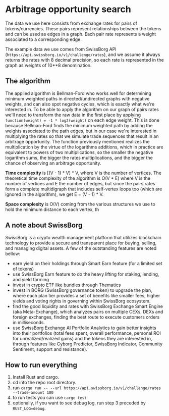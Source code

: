 # Arbitrage opportunity search

The data we use here consists from exchange rates for pairs of tokens/currencies. These pairs represent relationships between
the tokens and can be used as edges in a graph. Each pair rate represents a weight associated to a corresponding edge.

The example data we use comes from SwissBorg API (`https://api.swissborg.io/v1/challenge/rates`), and we assume it always returns
the rates with 8 decimal precision, so each rate is represented in the graph as weights of 10**8 denomination.

## The algorithm

The applied algorithm is Bellman-Ford who works well for determining minimum weighted paths in directed/undirected graphs
with negative weights, and can also spot negative cycles, which is exactly what we're interested in. To be able to apply
the algorithm on our graph of pairs rates we'll need to transform the raw data in the first place by applying
 `function(weight) = -1 * log2(weight)` on each edge weight. This is done because Bellman-Ford finds the minimum
weighted path by adding the weights associated to the path edges, but in our case we're interested in multiplying the
rates so that we simulate trade sequences that result in an arbitrage opportunity. The function previously mentioned
realizes the multiplication by the virtue of the logarithms additions, which in practice are equivalent to powers of
two multiplications, so the smaller the negative logarithm sums, the bigger the rates multiplications, and the bigger
the chance of observing an arbitrage opportunity.

**Time complexity** is [(V - 1) * V] * V, where V is the number of vertices. The theoretical time complexity of the algorithm is
O(V * E) where V is the number of vertices and E the number of edges, but since the pairs rates form a complete multidigraph
that includes self-vertex loops too (which are ignored in the algorithm), we get E = (V - 1) * V.

**Space complexity** is O(V) coming from the various structures we use to hold the minimum distance to each vertex, th


## A note about SwissBorg

SwissBorg is a crypto wealth management platform that utilizes blockchain technology to provide a secure and transparent place
for buying, selling, and managing digital assets. A few of the outstanding features are noted bellow:
- earn yield on their holdings through Smart Earn feature (for a limited set of tokens)
- use SwissBorg Earn feature to do the heavy lifting for staking, lending, and yield farming
- invest in crypto ETF like bundles through Thematics
- invest in BORG (SwissBorg governance token) to upgrade the plan, where each plan tier provides a set of benefits like smaller
  fees, higher yields and voting rights in governing within SwissBorg ecosystem.
- find the good liquidity and rates with SwissBorg Exchange Smart Engine (aka Meta-Exchange), which analyzes pairs on multiple
  CEXs, DEXs and foreign exchanges, finding the best route to execute customers orders in milliseconds.
- use SwissBorg Exchange AI Portfolio Analytics to gain better insights into their portfolios (total fees spent, overall performance,
  personal ROI for unrealized/realized gains) and the tokens they are interested in, through features like Cyborg Predictor, SwissBorg
  Indicator, Community Sentiment, support and resistance).

## How to run everything

1. Install Rust and cargo.
2. cd into the repo root directory.
3. run `cargo run -- --url https://api.swissborg.io/v1/challenge/rates --trade-amount 100`
4. to run tests you can use `cargo test`
5. optionally, if you want to see debug log, run step 3 preceded by `RUST_LOG=debug`.